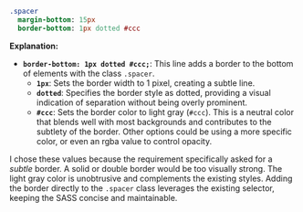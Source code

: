 ```sass
.spacer
  margin-bottom: 15px
  border-bottom: 1px dotted #ccc
```

**Explanation:**

*   **`border-bottom: 1px dotted #ccc;`**: This line adds a border to the bottom of elements with the class `.spacer`.
    *   **`1px`**: Sets the border width to 1 pixel, creating a subtle line.
    *   **`dotted`**: Specifies the border style as dotted, providing a visual indication of separation without being overly prominent.
    *   **`#ccc`**: Sets the border color to light gray (`#ccc`). This is a neutral color that blends well with most backgrounds and contributes to the subtlety of the border. Other options could be using a more specific color, or even an rgba value to control opacity.

I chose these values because the requirement specifically asked for a *subtle* border. A solid or double border would be too visually strong. The light gray color is unobtrusive and complements the existing styles. Adding the border directly to the `.spacer` class leverages the existing selector, keeping the SASS concise and maintainable.